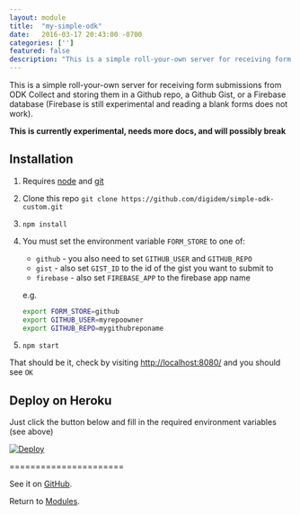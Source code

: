 ```yaml
---
layout: module
title:  "my-simple-odk"
date:   2016-03-17 20:43:00 -0700
categories: ['']
featured: false
description: "This is a simple roll-your-own server for receiving form submissions from ODK Collect and storing them in a Github repo, a Github Gist, or a Firebase database."
---
```


This is a simple roll-your-own server for receiving form submissions from ODK Collect and storing them in a Github repo, a Github Gist, or a Firebase database (Firebase is still experimental and reading a blank forms does not work).

**This is currently experimental, needs more docs, and will possibly break**

## Installation

1. Requires [node](https://nodejs.org/) and [git](http://git-scm.com/book/en/v2/Getting-Started-Installing-Git)

2. Clone this repo `git clone https://github.com/digidem/simple-odk-custom.git`

3. `npm install`

4. You must set the environment variable `FORM_STORE` to one of:
    - `github` - you also need to set `GITHUB_USER` and `GITHUB_REPO`
    - `gist` - also set `GIST_ID` to the id of the gist you want to submit to
    - `firebase` - also set `FIREBASE_APP` to the firebase app name
    
    e.g.

    ```bash
    export FORM_STORE=github
    export GITHUB_USER=myrepoowner
    export GITHUB_REPO=mygithubreponame
    ```
    
5. `npm start`

That should be it, check by visiting [http://localhost:8080/](http://localhost:8080/) and you should see `OK`

## Deploy on Heroku

Just click the button below and fill in the required environment variables (see above)

 [![Deploy](https://www.herokucdn.com/deploy/button.png)](https://heroku.com/deploy)

======================

See it on [GitHub](https://github.com/digidem/my-simple-odk).

Return to [Modules](/modules).